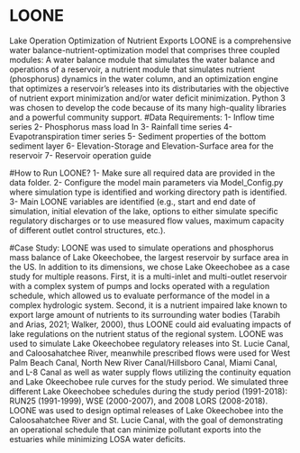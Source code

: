 # LOONE
Lake Operation Optimization of Nutrient Exports
LOONE is a comprehensive water balance-nutrient-optimization model that comprises three coupled modules: A water balance module that simulates the water balance and operations of a reservoir, a nutrient module that simulates nutrient (phosphorus) dynamics in the water column, and an optimization engine that optimizes a reservoir’s releases into its distributaries with the objective of nutrient export minimization and/or water deficit minimization. Python 3 was chosen to develop the code because of its many high-quality libraries and a powerful community support. 
#Data Requirements:
1- Inflow time series 
2- Phosphorus mass load In
3- Rainfall time series
4- Evapotranspiration timer series
5- Sediment properties of the bottom sediment layer
6- Elevation-Storage and Elevation-Surface area for the reservoir
7- Reservoir operation guide

#How to Run LOONE?
1- Make sure all required data are provided in the data folder.
2- Configure the model main parameters via Model_Config.py where simulation type is identified and working directory path is identified.
3- Main LOONE variables are identified (e.g., start and end date of simulation, initial elevation of the lake, options to either simulate specific regulatory discharges or to use measured flow values, maximum capacity of different outlet control structures, etc.).

#Case Study:
LOONE was used to simulate operations and phosphorus mass balance of Lake Okeechobee, the largest reservoir by surface area in the US. In addition to its dimensions, we chose Lake Okeechobee as a case study for multiple reasons. First, it is a multi-inlet and multi-outlet reservoir with a complex system of pumps and locks operated with a regulation schedule, which allowed us to evaluate performance of the model in a complex hydrologic system. Second, it is a nutrient impaired lake known to export large amount of nutrients to its surrounding water bodies (Tarabih and Arias, 2021; Walker, 2000), thus LOONE could aid evaluating impacts of lake regulations on the nutrient status of the regional system.
LOONE was used to simulate Lake Okeechobee regulatory releases into St. Lucie Canal, and Caloosahatchee River, meanwhile prescribed flows were used for West Palm Beach Canal, North New River Canal/Hillsboro Canal, Miami Canal, and L-8 Canal as well as water supply flows utilizing the continuity equation and Lake Okeechobee rule curves for the study period. We simulated three different Lake Okeechobee schedules during the study period (1991-2018): RUN25 (1991-1999), WSE (2000-2007), and 2008 LORS (2008-2018). 
LOONE was used to design optimal releases of Lake Okeechobee into the Caloosahatchee River and St. Lucie Canal, with the goal of demonstrating an operational schedule that can minimize pollutant exports into the estuaries while minimizing LOSA water deficits. 
